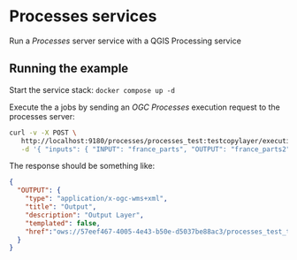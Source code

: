 # Processes services

Run a *Processes* server service with a QGIS Processing service

## Running the example

Start the service stack: `docker compose up -d`

Execute the a jobs by sending an *OGC Processes* execution request 
to the processes server:

```sh
curl -v -X POST \
   http://localhost:9180/processes/processes_test:testcopylayer/execution?map=france/france_parts \
   -d '{ "inputs": { "INPUT": "france_parts", "OUTPUT": "france_parts2" }}' 
```

The response should be something like:

```json
{
  "OUTPUT": {
    "type": "application/x-ogc-wms+xml",
    "title": "Output",
    "description": "Output Layer",
    "templated": false,
    "href":"ows://57eef467-4005-4e43-b50e-d5037be88ac3/processes_test_testcopylayer&SERVICE=WMS&REQUEST=GetCapabilities&LAYERS=france_parts2"
  }
}
```


